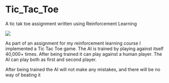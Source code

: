 # Tic_Tac_Toe
A tic tak toe assignment written using Reinforcement Learning

![](http://www.scs.ryerson.ca/~sjalalim/Pics/14/1.png)



As part of an assignment for my reinforcement learning course I implemented a Tic Tac Toe game. The AI is trained by playing against itself 40,000+ times. After being trained it can play against a human player. The AI can play both as first and second player.

After being trained the AI will not make any mistakes, and there will be no way of beating it
